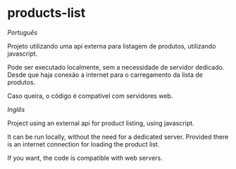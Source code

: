 # products-list

_Português_

Projeto utilizando uma api externa para listagem de produtos, utilizando javascript.

Pode ser executado localmente, sem a necessidade de servidor dedicado. Desde que haja conexão a internet para o carregamento da lista de produtos.

Caso queira, o código é compatível com servidores web.


_Inglês_

Project using an external api for product listing, using javascript.

It can be run locally, without the need for a dedicated server. Provided there is an internet connection for loading the product list.

If you want, the code is compatible with web servers.